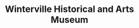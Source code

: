 ---
layout: repo
title: "Winterville Historical and Arts Museum"
id: 4759
permalink: repos/4759/
---